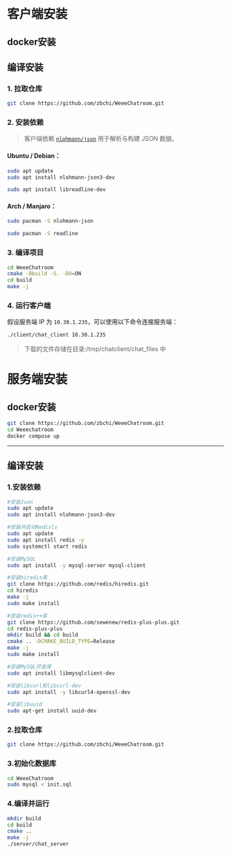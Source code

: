 # 客户端安装
## docker安装
<!-- 
> docker run 最后的参数是服务端的Ip地址。
如用容器启动并传文件:  
1.把文件托进/tmp/chatclient中。
2.使用/tmp/chatclient为父目录传输文件，如:/tmp/chatclient/文件名

```bash
docker pull zbchi/chatroomcli
docker run -it -v /tmp/chatclient:/tmp/chatclient zbchi/chatroomcli 10.30.1.235
```

------ -->

## 编译安装

###  1. 拉取仓库

```bash
git clone https://github.com/zbchi/WeeeChatroom.git
```

### 2. 安装依赖

> 客户端依赖 [`nlohmann/json`](https://github.com/nlohmann/json) 用于解析与构建 JSON 数据。

####  Ubuntu / Debian：

```bash
sudo apt update
sudo apt install nlohmann-json3-dev

sudo apt install libreadline-dev

```

#### Arch / Manjaro：

```bash
sudo pacman -S nlohmann-json

sudo pacman -S readline
```

###  3. 编译项目

```bash
cd WeeeChatroom
cmake -Bbuild -S. -DO=ON
cd build
make -j
```

###  4. 运行客户端

假设服务端 IP 为 `10.30.1.235`，可以使用以下命令连接服务端：

```bash
./client/chat_client 10.30.1.235
```

> 下载的文件存储在目录:/tmp/chatclient/chat_files 中


# 服务端安装

## docker安装

```bash
git clone https://github.com/zbchi/WeeeChatroom.git
cd Weeechatroom
docker compose up
```

------

## 编译安装

### 1.安装依赖

```bash
#安装Json
sudo apt update
sudo apt install nlohmann-json3-dev

#安装并启动Redisls
sudo apt update
sudo apt install redis -y
sudo systemctl start redis

#安装MySQL
sudo apt install -y mysql-server mysql-client

#安装hiredis库
git clone https://github.com/redis/hiredis.git
cd hiredis
make -j
sudo make install

#安装redis++库
git clone https://github.com/sewenew/redis-plus-plus.git
cd redis-plus-plus
mkdir build && cd build
cmake .. -DCMAKE_BUILD_TYPE=Release
make -j
sudo make install

#安装MySQL开发库
sudo apt install libmysqlclient-dev

#安装libcurl和libcurl-dev
sudo apt install -y libcurl4-openssl-dev

#安装libuuid
sudo apt-get install uuid-dev

```

### 2.拉取仓库

``` bash
git clone https://github.com/zbchi/WeeeChatroom.git
```

### 3.初始化数据库

```bash
cd WeeeChatroom
sudo mysql < init.sql
```

### 4.编译并运行

``` bash
mkdir build 
cd build 
cmake ..
make -j
./server/chat_server
```
